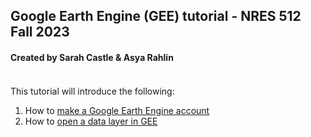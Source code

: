 ## Google Earth Engine (GEE) tutorial - NRES 512 Fall 2023
#### Created by Sarah Castle & Asya Rahlin
#### 
#### 

<br>
This tutorial will introduce the following:

1. How to [make a Google Earth Engine account](https://aarahlin.github.io/1)
2. How to [open a data layer in GEE](https://aarahlin.github.io/2)

